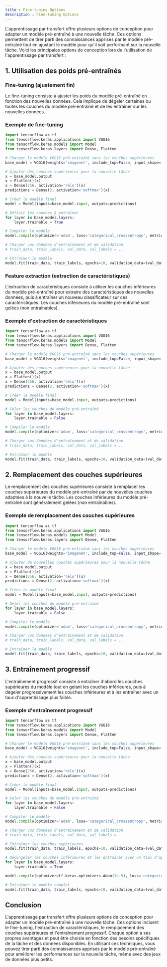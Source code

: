 ```yaml
---
title : Fine-tuning Options
description : Fine-tuning Options
---
```


L'apprentissage par transfert offre plusieurs options de conception pour adapter un modèle pré-entraîné à une nouvelle tâche. Ces options permettent de tirer parti des connaissances apprises par le modèle pré-entraîné tout en ajustant le modèle pour qu'il soit performant sur la nouvelle tâche. Voici les principales options de conception lors de l'utilisation de l'apprentissage par transfert :

## 1. Utilisation des poids pré-entraînés

### Fine-tuning (ajustement fin)

Le fine-tuning consiste à ajuster les poids du modèle pré-entraîné en fonction des nouvelles données. Cela implique de dégeler certaines ou toutes les couches du modèle pré-entraîné et de les entraîner sur les nouvelles données.

### Exemple de fine-tuning

```python
import tensorflow as tf
from tensorflow.keras.applications import VGG16
from tensorflow.keras.models import Model
from tensorflow.keras.layers import Dense, Flatten

# Charger le modèle VGG16 pré-entraîné sans les couches supérieures
base_model = VGG16(weights='imagenet', include_top=False, input_shape=(224, 224, 3))

# Ajouter des couches supérieures pour la nouvelle tâche
x = base_model.output
x = Flatten()(x)
x = Dense(256, activation='relu')(x)
predictions = Dense(2, activation='softmax')(x)

# Créer le modèle final
model = Model(inputs=base_model.input, outputs=predictions)

# Définir les couches à entraîner
for layer in base_model.layers:
    layer.trainable = True

# Compiler le modèle
model.compile(optimizer='adam', loss='categorical_crossentropy', metrics=['accuracy'])

# Charger vos données d'entraînement et de validation
# train_data, train_labels, val_data, val_labels = ...

# Entraîner le modèle
model.fit(train_data, train_labels, epochs=10, validation_data=(val_data, val_labels))

```

### Feature extraction (extraction de caractéristiques)

L'extraction de caractéristiques consiste à utiliser les couches inférieures du modèle pré-entraîné pour extraire des caractéristiques des nouvelles données, puis à entraîner un nouveau classificateur sur ces caractéristiques. Les couches inférieures du modèle pré-entraîné sont gelées (non entraînables).

### Exemple d'extraction de caractéristiques

```python
import tensorflow as tf
from tensorflow.keras.applications import VGG16
from tensorflow.keras.models import Model
from tensorflow.keras.layers import Dense, Flatten

# Charger le modèle VGG16 pré-entraîné sans les couches supérieures
base_model = VGG16(weights='imagenet', include_top=False, input_shape=(224, 224, 3))

# Ajouter des couches supérieures pour la nouvelle tâche
x = base_model.output
x = Flatten()(x)
x = Dense(256, activation='relu')(x)
predictions = Dense(2, activation='softmax')(x)

# Créer le modèle final
model = Model(inputs=base_model.input, outputs=predictions)

# Geler les couches du modèle pré-entraîné
for layer in base_model.layers:
    layer.trainable = False

# Compiler le modèle
model.compile(optimizer='adam', loss='categorical_crossentropy', metrics=['accuracy'])

# Charger vos données d'entraînement et de validation
# train_data, train_labels, val_data, val_labels = ...

# Entraîner le modèle
model.fit(train_data, train_labels, epochs=10, validation_data=(val_data, val_labels))

```

## 2. Remplacement des couches supérieures

Le remplacement des couches supérieures consiste à remplacer les couches supérieures du modèle pré-entraîné par de nouvelles couches adaptées à la nouvelle tâche. Les couches inférieures du modèle pré-entraîné sont généralement gelées (non entraînables).

### Exemple de remplacement des couches supérieures

```python
import tensorflow as tf
from tensorflow.keras.applications import VGG16
from tensorflow.keras.models import Model
from tensorflow.keras.layers import Dense, Flatten

# Charger le modèle VGG16 pré-entraîné sans les couches supérieures
base_model = VGG16(weights='imagenet', include_top=False, input_shape=(224, 224, 3))

# Ajouter de nouvelles couches supérieures pour la nouvelle tâche
x = base_model.output
x = Flatten()(x)
x = Dense(256, activation='relu')(x)
predictions = Dense(2, activation='softmax')(x)

# Créer le modèle final
model = Model(inputs=base_model.input, outputs=predictions)

# Geler les couches du modèle pré-entraîné
for layer in base_model.layers:
    layer.trainable = False

# Compiler le modèle
model.compile(optimizer='adam', loss='categorical_crossentropy', metrics=['accuracy'])

# Charger vos données d'entraînement et de validation
# train_data, train_labels, val_data, val_labels = ...

# Entraîner le modèle
model.fit(train_data, train_labels, epochs=10, validation_data=(val_data, val_labels))

```

## 3. Entraînement progressif

L'entraînement progressif consiste à entraîner d'abord les couches supérieures du modèle tout en gelant les couches inférieures, puis à dégeler progressivement les couches inférieures et à les entraîner avec un taux d'apprentissage plus faible.

### Exemple d'entraînement progressif

```python
import tensorflow as tf
from tensorflow.keras.applications import VGG16
from tensorflow.keras.models import Model
from tensorflow.keras.layers import Dense, Flatten

# Charger le modèle VGG16 pré-entraîné sans les couches supérieures
base_model = VGG16(weights='imagenet', include_top=False, input_shape=(224, 224, 3))

# Ajouter des couches supérieures pour la nouvelle tâche
x = base_model.output
x = Flatten()(x)
x = Dense(256, activation='relu')(x)
predictions = Dense(2, activation='softmax')(x)

# Créer le modèle final
model = Model(inputs=base_model.input, outputs=predictions)

# Geler les couches du modèle pré-entraîné
for layer in base_model.layers:
    layer.trainable = False

# Compiler le modèle
model.compile(optimizer='adam', loss='categorical_crossentropy', metrics=['accuracy'])

# Charger vos données d'entraînement et de validation
# train_data, train_labels, val_data, val_labels = ...

# Entraîner les couches supérieures
model.fit(train_data, train_labels, epochs=10, validation_data=(val_data, val_labels))

# Décongeler les couches inférieures et les entraîner avec un taux d'apprentissage plus faible
for layer in base_model.layers:
    layer.trainable = True

model.compile(optimizer=tf.keras.optimizers.Adam(1e-5), loss='categorical_crossentropy', metrics=['accuracy'])

# Entraîner le modèle complet
model.fit(train_data, train_labels, epochs=10, validation_data=(val_data, val_labels))

```

## Conclusion

L'apprentissage par transfert offre plusieurs options de conception pour adapter un modèle pré-entraîné à une nouvelle tâche. Ces options incluent le fine-tuning, l'extraction de caractéristiques, le remplacement des couches supérieures et l'entraînement progressif. Chaque option a ses propres avantages et peut être choisie en fonction des besoins spécifiques de la tâche et des données disponibles. En utilisant ces techniques, vous pouvez tirer parti des connaissances apprises par le modèle pré-entraîné pour améliorer les performances sur la nouvelle tâche, même avec des jeux de données plus petits.